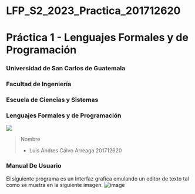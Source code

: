 # LFP_S2_2023_Practica_201712620
# Práctica 1 - Lenguajes Formales y de Programación  

### Universidad de San Carlos de Guatemala
### Facultad de Ingeniería
### Escuela de Ciencias y Sistemas
### Lenguajes Formales y de Programación

<img src='https://user-images.githubusercontent.com/36779113/128587817-1a6c2fdc-d106-4dd3-b092-104c8299bded.png' background='white'>

> Nombre
> - Luis Andres Calvo Arreaga         201712620

### Manual De Usuario
El siguiente programa es un Interfaz grafica emulando un editor de texto tal como se muetra en la siguiente imagen.
![image](https://github.com/AndresCalvo98/LFP_S2_2023_Proyecto1_201712620/assets/66381259/c6f56b8e-5ae1-4852-85d9-593d7ff0e778)
